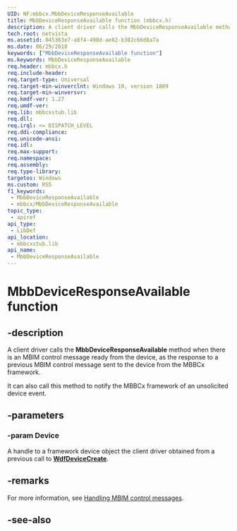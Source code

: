 ```yaml
---
UID: NF:mbbcx.MbbDeviceResponseAvailable
title: MbbDeviceResponseAvailable function (mbbcx.h)
description: A client driver calls the MbbDeviceResponseAvailable method when there is an MBIM control message ready from the device, as the response to a previous MBIM control message sent to the device from the MBBCx framework.
tech.root: netvista
ms.assetid: 045363e7-a8f4-490d-ae82-b382c66d8a7a
ms.date: 06/29/2018
keywords: ["MbbDeviceResponseAvailable function"]
ms.keywords: MbbDeviceResponseAvailable
req.header: mbbcx.h
req.include-header: 
req.target-type: Universal
req.target-min-winverclnt: Windows 10, version 1809
req.target-min-winversvr: 
req.kmdf-ver: 1.27
req.umdf-ver: 
req.lib: mbbcxstub.lib
req.dll: 
req.irql: <= DISPATCH_LEVEL
req.ddi-compliance: 
req.unicode-ansi: 
req.idl: 
req.max-support: 
req.namespace: 
req.assembly: 
req.type-library: 
targetos: Windows
ms.custom: RS5
f1_keywords:
 - MbbDeviceResponseAvailable
 - mbbcx/MbbDeviceResponseAvailable
topic_type:
 - apiref
api_type:
 - LibDef
api_location:
 - mbbcxstub.lib
api_name:
 - MbbDeviceResponseAvailable
---
```


# MbbDeviceResponseAvailable function


## -description

A client driver calls the **MbbDeviceResponseAvailable** method when there is an MBIM control message ready from the device, as the response to a previous MBIM control message sent to the device from the MBBCx framework.

It can also call this method to notify the MBBCx framework of an unsolicited device event.

## -parameters

### -param Device

A handle to a framework device object the client driver obtained from a previous call to [**WdfDeviceCreate**](../wdfdevice/nf-wdfdevice-wdfdevicecreate.md).

## -remarks

For more information, see [Handling MBIM control messages](/windows-hardware/drivers/netcx/writing-an-mbbcx-client-driver#handling-mbim-control-messages).

## -see-also